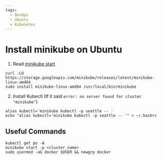 ```yaml
---
tags:
  - DevOps
  - Ubuntu
  - Kubenetes
---
```

# Install minikube on Ubuntu
1. Read [minikube start](https://minikube.sigs.k8s.io/docs/start/)
```shell
curl -LO https://storage.googleapis.com/minikube/releases/latest/minikube-linux-amd64
sudo install minikube-linux-amd64 /usr/local/bin/minikube
```
2. Install Kubectl (If it said `error: no server found for cluster "minikube"`)
```shell
alias kubectl='minikube kubectl -p seattle -- '
echo "alias kubectl='minikube kubectl -p seattle -- '" > ~/.bashrc
```
## Useful Commands
```shell
kubectl get po -A
minikube start -p <cluster_name>
sudo usermod -aG docker $USER && newgrp docker
```